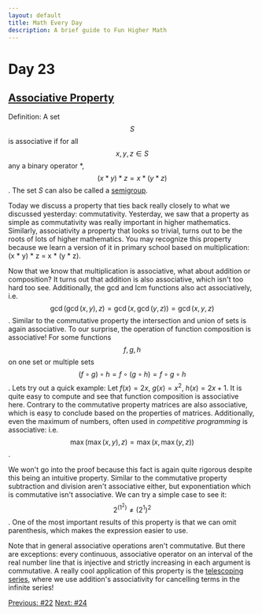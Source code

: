 ```yaml
---
layout: default
title: Math Every Day
description: A brief guide to Fun Higher Math
---
```

# Day 23

## [Associative Property](https://en.wikipedia.org/wiki/Associative_property)

Definition: A set $$S$$ is associative if for all $$x,y,z \in S$$ any a binary operator *, $$(x\ast y)\ast z=x\ast (y\ast z)$$. The set $S$ can also be called a [semigroup](https://en.wikipedia.org/wiki/Semigroup).

Today we discuss a property that ties back really closely to what we discussed yesterday: commutativity. Yesterday, we saw that a property as simple as commutativity was really important in higher mathematics. Similarly, associativity a property that looks so trivial, turns out to be the roots of lots of higher mathematics. You may recognize this property because we learn a version of it in primary school based on multiplication: (x * y) * z = x * (y * z).

Now that we know that multiplication is associative, what about addition or composition? It turns out that addition is also associative, which isn't too hard too see. Additionally, the gcd and lcm functions also act associatively, i.e. $$\gcd(\gcd(x, y), z) = \gcd(x, \gcd(y, z)) = \gcd(x, y, z)$$. Similar to the commutative property the intersection and union of sets is again associative. To our surprise, the operation of function composition is associative! For some functions $$f,g,h$$ on one set or multiple sets $$(f \circ g) \circ h = f \circ (g \circ h) = f \circ g \circ h$$. Lets try out a quick example: Let $f(x)=2x$, $g(x)=x^2$, $h(x)=2x+1$. It is quite easy to compute and see that function composition is associative here. Contrary to the commutative property matrices are also associative, which is easy to conclude based on the properties of matrices. Additionally, even the maximum of numbers, often used in *competitive programming* is associative: i.e. $$\max(\max(x, y), z) = \max(x, \max(y, z))$$.

We won't go into the proof because this fact is again quite rigorous despite this being an intuitive property. Similar to the commutative property subtraction and division aren't associative either, but exponentiation which is commutative isn't associative. We can try a simple case to see it: $$2^{(1^2)} \ne (2^1)^2$$. One of the most important results of this property is that we can omit parenthesis, which makes the expression easier to use.

Note that in general associative operations aren't commutative. But there are exceptions: every continuous, associative operator on an interval of the real number line that is injective and strictly increasing in each argument is commutative. A really cool application of this property is the [telescoping series](https://en.wikipedia.org/wiki/Telescoping_series), where we use addition's associativity for cancelling terms in the infinite series!



<div class="day-nav-wrapper">
  <a href="./day22.html" class="day-nav__link">Previous: #22</a>
  <a href="./day24.html" class="day-nav__link">Next: #24</a>
</div>